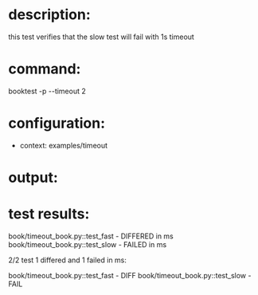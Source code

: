 # description:

this test verifies that the slow test will fail with 1s timeout

# command:

booktest -p --timeout 2

# configuration:

 * context: examples/timeout

# output:


# test results:

  book/timeout_book.py::test_fast - DIFFERED in <number> ms
  book/timeout_book.py::test_slow - FAILED in <number> ms

2/2 test 1 differed and 1 failed in <number> ms:

  book/timeout_book.py::test_fast - DIFF
  book/timeout_book.py::test_slow - FAIL


